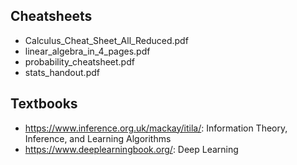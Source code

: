 ## Cheatsheets

- Calculus_Cheat_Sheet_All_Reduced.pdf
- linear_algebra_in_4_pages.pdf
- probability_cheatsheet.pdf
- stats_handout.pdf

## Textbooks

- https://www.inference.org.uk/mackay/itila/: Information Theory, Inference, and Learning Algorithms
- https://www.deeplearningbook.org/: Deep Learning
